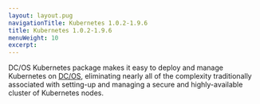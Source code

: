 ```yaml
---
layout: layout.pug
navigationTitle: Kubernetes 1.0.2-1.9.6
title: Kubernetes 1.0.2-1.9.6
menuWeight: 10
excerpt:
---
```


<!-- This source repo for this topic is https://github.com/mesosphere/dcos-kubernetes -->


DC/OS Kubernetes package makes it easy to deploy and manage Kubernetes on [DC/OS](https://mesosphere.com/product/), eliminating nearly all of the complexity traditionally associated with setting-up and managing a secure and highly-available cluster of Kubernetes nodes.
